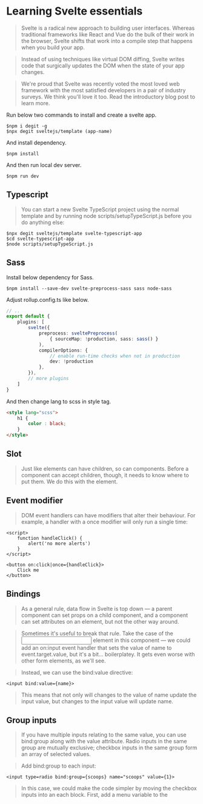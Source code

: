 # Learning Svelte essentials

> Svelte is a radical new approach to building user interfaces. Whereas traditional frameworks like React and Vue do the bulk of their work in the browser, Svelte shifts that work into a compile step that happens when you build your app.

> Instead of using techniques like virtual DOM diffing, Svelte writes code that surgically updates the DOM when the state of your app changes.

> We're proud that Svelte was recently voted the most loved web framework with the most satisfied developers in a pair of industry surveys. We think you'll love it too. Read the introductory blog post to learn more.

Run below two commands to install and create a svelte app. 

```shell
$npm i degit -g
$npx degit sveltejs/template (app-name)
```

And install dependency.

```shell
$npm install
```

And then run local dev server.

```shell
$npm run dev
```

## Typescript

> You can start a new Svelte TypeScript project using the normal template and by running node scripts/setupTypeScript.js before you do anything else:

```shell
$npx degit sveltejs/template svelte-typescript-app
$cd svelte-typescript-app
$node scripts/setupTypeScript.js
```

## Sass

Install below dependency for Sass. 

```shell
$npm install --save-dev svelte-preprocess-sass sass node-sass
```

Adjust rollup.config.ts like below.

```ts 
// .. 
export default {
    plugins: [
        svelte({
            preprocess: sveltePreprocess(
                { sourceMap: !production, sass: sass() }
            ),
            compilerOptions: {
                // enable run-time checks when not in production
                dev: !production
            }, 
        }),
        // more plugins
    ]
}
```

And then change lang to scss in style tag. 

```html
<style lang="scss">
    h1 { 
        color : black;
    }
</style>
```

## Slot

> Just like elements can have children, so can components. Before a component can accept children, though, it needs to know where to put them. We do this with the <slot> element.

## Event modifier

> DOM event handlers can have modifiers that alter their behaviour. For example, a handler with a once modifier will only run a single time:

```svelte
<script>
	function handleClick() {
		alert('no more alerts')
	}
</script>

<button on:click|once={handleClick}>
	Click me
</button>
```

## Bindings

> As a general rule, data flow in Svelte is top down — a parent component can set props on a child component, and a component can set attributes on an element, but not the other way around.

> Sometimes it's useful to break that rule. Take the case of the <input> element in this component — we could add an on:input event handler that sets the value of name to event.target.value, but it's a bit... boilerplatey. It gets even worse with other form elements, as we'll see.

> Instead, we can use the bind:value directive:

```svelte
<input bind:value={name}>
```

> This means that not only will changes to the value of name update the input value, but changes to the input value will update name.

## Group inputs

> If you have multiple inputs relating to the same value, you can use bind:group along with the value attribute. Radio inputs in the same group are mutually exclusive; checkbox inputs in the same group form an array of selected values.

> Add bind:group to each input:

```svelte
<input type=radio bind:group={scoops} name="scoops" value={1}>
```

> In this case, we could make the code simpler by moving the checkbox inputs into an each block. First, add a menu variable to the <script> block...

```js
let menu = [
	'Cookies and cream',
	'Mint choc chip',
	'Raspberry ripple'
];
```

> ...then replace the second section:

```svelte
<h2>Flavours</h2>

{#each menu as flavour}
	<label>
		<input type=checkbox bind:group={flavours} name="flavours" value={flavour}>
		{flavour}
	</label>
{/each}
```

## Store

> Not all application state belongs inside your application's component hierarchy. Sometimes, you'll have values that need to be accessed by multiple unrelated components, or by a regular JavaScript module.

> In Svelte, we do this with stores. A store is simply an object with a subscribe method that allows interested parties to be notified whenever the store value changes. In App.svelte, count is a store, and we're setting countValue in the count.subscribe callback.

> Click the stores.js tab to see the definition of count. It's a writable store, which means it has set and update methods in addition to subscribe.

```js
import { writable } from 'svelte/store';

export const count = writable(0);
```

> Now go to the Incrementer.svelte tab so that we can wire up the + button:

```js
function increment() {
	count.update(n => n + 1);
}
```

> Clicking the + button should now update the count. Do the inverse for Decrementer.svelte.

> Finally, in Resetter.svelte, implement reset:

```js
function reset() {
	count.set(0);
}
```

## Reactivity

> At the heart of Svelte is a powerful system of reactivity for keeping the DOM in sync with your application state — for example, in response to an event.

> Svelte automatically updates the DOM when your component's state changes. Often, some parts of a component's state need to be computed from other parts (such as a fullname derived from a firstname and a lastname), and recomputed whenever they change. For example, 

```svelte
<script>
let count = 0;
$: doubled = count * 2;
</script>

<p>{count} doubled is {doubled}</p>
```

> Of course, you could just write {count * 2} in the markup instead — you don't have to use reactive values. Reactive values become particularly valuable when you need to reference them multiple times, or you have values that depend on other reactive values.

> We're not limited to declaring reactive values — we can also run arbitrary statements reactively. For example, we can log the value of count whenever it changes:

```svelte
$: {
	console.log('the count is ' + count);
	alert('I SAID THE COUNT IS ' + count);
}

<!-- You can even put the $: in front of things like if blocks: -->
$: if (count >= 10) {
	alert('count is dangerously high!');
	count = 9;
}
```

## Reference 

- [Svelte.dev](https://svelte.dev/)
- [Svelte-preprocess-sass](https://www.npmjs.com/package/svelte-preprocess-sass)